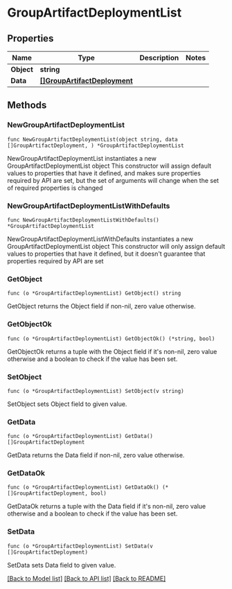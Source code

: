 # GroupArtifactDeploymentList

## Properties

Name | Type | Description | Notes
------------ | ------------- | ------------- | -------------
**Object** | **string** |  | 
**Data** | [**[]GroupArtifactDeployment**](GroupArtifactDeployment.md) |  | 

## Methods

### NewGroupArtifactDeploymentList

`func NewGroupArtifactDeploymentList(object string, data []GroupArtifactDeployment, ) *GroupArtifactDeploymentList`

NewGroupArtifactDeploymentList instantiates a new GroupArtifactDeploymentList object
This constructor will assign default values to properties that have it defined,
and makes sure properties required by API are set, but the set of arguments
will change when the set of required properties is changed

### NewGroupArtifactDeploymentListWithDefaults

`func NewGroupArtifactDeploymentListWithDefaults() *GroupArtifactDeploymentList`

NewGroupArtifactDeploymentListWithDefaults instantiates a new GroupArtifactDeploymentList object
This constructor will only assign default values to properties that have it defined,
but it doesn't guarantee that properties required by API are set

### GetObject

`func (o *GroupArtifactDeploymentList) GetObject() string`

GetObject returns the Object field if non-nil, zero value otherwise.

### GetObjectOk

`func (o *GroupArtifactDeploymentList) GetObjectOk() (*string, bool)`

GetObjectOk returns a tuple with the Object field if it's non-nil, zero value otherwise
and a boolean to check if the value has been set.

### SetObject

`func (o *GroupArtifactDeploymentList) SetObject(v string)`

SetObject sets Object field to given value.


### GetData

`func (o *GroupArtifactDeploymentList) GetData() []GroupArtifactDeployment`

GetData returns the Data field if non-nil, zero value otherwise.

### GetDataOk

`func (o *GroupArtifactDeploymentList) GetDataOk() (*[]GroupArtifactDeployment, bool)`

GetDataOk returns a tuple with the Data field if it's non-nil, zero value otherwise
and a boolean to check if the value has been set.

### SetData

`func (o *GroupArtifactDeploymentList) SetData(v []GroupArtifactDeployment)`

SetData sets Data field to given value.



[[Back to Model list]](../README.md#documentation-for-models) [[Back to API list]](../README.md#documentation-for-api-endpoints) [[Back to README]](../README.md)


